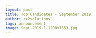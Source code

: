 ```yaml
---
layout: post
title: Top Candidates - September 2019
author: rx2solutions
tags: announcement
image: Sept-2019-1-1200x1553.jpg
---
```

